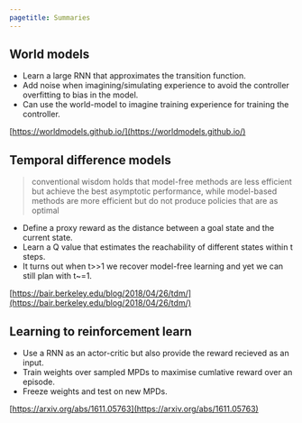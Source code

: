 ```yaml
---
pagetitle: Summaries
---
```

<div>

## World models

- Learn a large RNN that approximates the transition function.
- Add noise when imagining/simulating experience to avoid the controller overfitting to bias in the model.
- Can use the world-model to imagine training experience for training the controller.

[https://worldmodels.github.io/](https://worldmodels.github.io/)

## Temporal difference models

> conventional wisdom holds that model-free methods are less efficient but achieve the best asymptotic performance, while model-based methods are more efficient but do not produce policies that are as optimal

- Define a proxy reward as the distance between a goal state and the current state.
- Learn a Q value that estimates the reachability of different states within t steps.
- It turns out when t>>1 we recover model-free learning and yet we can still plan with t~=1.

[https://bair.berkeley.edu/blog/2018/04/26/tdm/](https://bair.berkeley.edu/blog/2018/04/26/tdm/)

## Learning to reinforcement learn

- Use a RNN as an actor-critic but also provide the reward recieved as an input.
- Train weights over sampled MPDs to maximise cumlative reward over an episode.
- Freeze weights and test on new MPDs.

[https://arxiv.org/abs/1611.05763](https://arxiv.org/abs/1611.05763)
</div>
